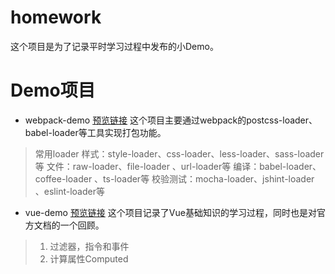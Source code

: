 # homework

这个项目是为了记录平时学习过程中发布的小Demo。

# Demo项目

- webpack-demo  [预览链接](http://smallyu.top/homework/webpack-demo)
这个项目主要通过webpack的postcss-loader、babel-loader等工具实现打包功能。

> 常用loader
> 样式：style-loader、css-loader、less-loader、sass-loader等
> 文件：raw-loader、file-loader 、url-loader等
> 编译：babel-loader、coffee-loader 、ts-loader等
> 校验测试：mocha-loader、jshint-loader 、eslint-loader等

- vue-demo [预览链接](http://smallyu.top/homework/vue-demo)
这个项目记录了Vue基础知识的学习过程，同时也是对官方文档的一个回顾。

> 1. 过滤器，指令和事件
> 2. 计算属性Computed